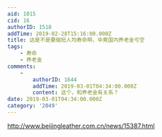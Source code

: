 ```yaml
---
aid: 1015
cid: 16
authorID: 1518
addTime: 2019-02-28T15:16:00.000Z
title: 这是不是要缩短人均寿命啊，毕竟国内养老金亏空
tags:
    - 寿命
    - 养老金
comments:
    -
        authorID: 1644
        addTime: 2019-03-01T04:34:00.000Z
        content: 这个，和养老金有关系？
date: 2019-03-01T04:34:00.000Z
category: '2049'
---
```


http://www.beijingleather.com.cn/news/15387.html
